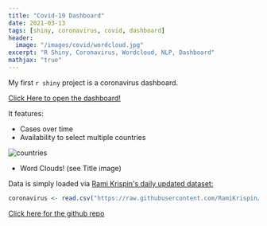 ```yaml
---
title: "Covid-19 Dashboard"
date: 2021-03-13
tags: [shiny, coronavirus, covid, dashboard]
header:
  image: "/images/covid/wordcloud.jpg"
excerpt: "R Shiny, Coronavirus, Wordcloud, NLP, Dashboard"
mathjax: "true"
---
```


My first `r shiny` project is a coronavirus dashboard.


[Click Here to open the dashboard!](https://glaswasser.shinyapps.io/Covid19/)



It features:

* Cases over time
* Availability to select multiple countries
<img src="{{ site.url }}{{ site.baseurl }}/images/covid/countries.jpg" alt="countries">

* Word Clouds! (see Title image)



Data is simply loaded via [Rami Krispin's daily updated dataset:](https://github.com/RamiKrispin/coronavirus)

```r
coronavirus <- read.csv("https://raw.githubusercontent.com/RamiKrispin/coronavirus/master/csv/coronavirus.csv", stringsAsFactors = FALSE)
```

[Click here for the github repo](https://github.com/glaswasser/shiny-projects/tree/master/Covid_December20)


